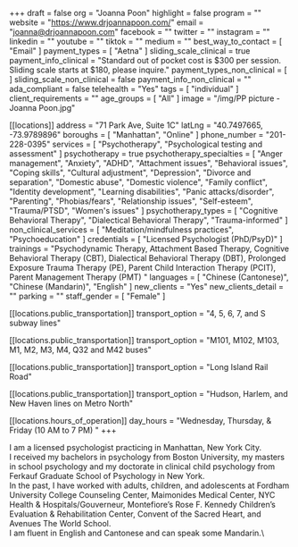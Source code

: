 +++
draft = false
org = "Joanna Poon"
highlight = false
program = ""
website = "https://www.drjoannapoon.com/"
email = "joanna@drjoannapoon.com"
facebook = ""
twitter = ""
instagram = ""
linkedin = ""
youtube = ""
tiktok = ""
medium = ""
best_way_to_contact = [ "Email" ]
payment_types = [ "Aetna" ]
sliding_scale_clinical = true
payment_info_clinical = "Standard out of pocket cost is $300 per session.  Sliding scale starts at $180, please inquire."
payment_types_non_clinical = [ ]
sliding_scale_non_clinical = false
payment_info_non_clinical = ""
ada_compliant = false
telehealth = "Yes"
tags = [ "individual" ]
client_requirements = ""
age_groups = [ "All" ]
image = "/img/PP picture - Joanna Poon.jpg"

[[locations]]
address = "71 Park Ave, Suite 1C"
latLng = "40.7497665, -73.9789896"
boroughs = [ "Manhattan", "Online" ]
phone_number = "201-228-0395"
services = [ "Psychotherapy", "Psychological testing and assessment" ]
psychotherapy = true
psychotherapy_specialties = [
  "Anger management",
  "Anxiety",
  "ADHD",
  "Attachment issues",
  "Behavioral issues",
  "Coping skills",
  "Cultural adjustment",
  "Depression",
  "Divorce and separation",
  "Domestic abuse",
  "Domestic violence",
  "Family conflict",
  "Identity development",
  "Learning disabilities",
  "Panic attacks/disorder",
  "Parenting",
  "Phobias/fears",
  "Relationship issues",
  "Self-esteem",
  "Trauma/PTSD",
  "Women's issues"
]
psychotherapy_types = [
  "Cognitive Behavioral Therapy",
  "Dialectical Behavioral Therapy",
  "Trauma-informed"
]
non_clinical_services = [ "Meditation/mindfulness practices", "Psychoeducation" ]
credentials = [ "Licensed Psychologist (PhD/PsyD)" ]
trainings = "Psychodynamic Therapy, Attachment Based Therapy,  Cognitive Behavioral Therapy (CBT),  Dialectical Behavioral Therapy (DBT),  Prolonged Exposure Trauma Therapy (PE),  Parent Child Interaction Therapy (PCIT),   Parent Management Therapy (PMT) "
languages = [ "Chinese (Cantonese)", "Chinese (Mandarin)", "English" ]
new_clients = "Yes"
new_clients_detail = ""
parking = ""
staff_gender = [ "Female" ]

  [[locations.public_transportation]]
  transport_option = "4, 5, 6, 7, and S subway lines"

  [[locations.public_transportation]]
  transport_option = "M101, M102, M103, M1, M2, M3, M4, Q32 and M42 buses"

  [[locations.public_transportation]]
  transport_option = "Long Island Rail Road"

  [[locations.public_transportation]]
  transport_option = "Hudson, Harlem, and New Haven lines on Metro North"

  [[locations.hours_of_operation]]
  day_hours = "Wednesday, Thursday, & Friday (10 AM to 7 PM) "
+++


I am a licensed psychologist practicing in Manhattan, New York City. <br>
I received my bachelors in psychology from Boston University, my masters in school psychology and my doctorate in clinical child psychology from Ferkauf Graduate School of Psychology in New York. <br>
In the past, I have worked with adults, children, and adolescents at Fordham University College Counseling Center, Maimonides Medical Center, NYC Health & Hospitals/Gouverneur, Montefiore’s Rose F. Kennedy Children’s Evaluation & Rehabilitation Center, Convent of the Sacred Heart, and Avenues The World School. <br>
I am fluent in English and Cantonese and can speak some Mandarin.\ <br>
